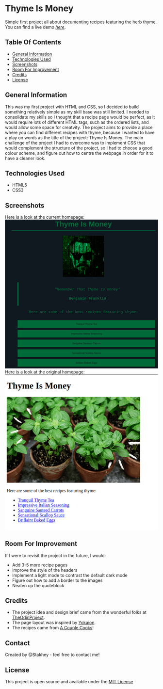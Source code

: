 # Thyme Is Money 
Simple first project all about documenting recipes featuring the herb thyme.
You can find a live demo [_here_](https://stakhey.github.io/ThymeIsMoney/).
## Table Of Contents
- [General Information](#general-information)
- [Technologies Used](#technologies-used)
- [Screenshots](#screenshots)
- [Room For Improvement](#room-for-improvement) 
- [Credits](#acredits)
- [License](#license)
## General Information
This was my first project with HTML and CSS, so I decided to build something relatively simple as my skill base was still limited. I needed to consolidate my skills so I thought that a recipe page would be perfect, as it would require lots of different HTML tags, such as the ordered lists, and would allow some space for creatvity. The project aims to provide a place where you can find different recipes with thyme, because I wanted to have a play on words as the title of the project: Thyme Is Money. The main challenge of the project I had to overcome was to implement CSS that would complement the structure of the project, so I had to choose a good colour scheme, and figure out how to centre the webpage in order for it to have a cleaner look.
## Technologies Used 
- HTML5 
- CSS3
## Screenshots 
Here is a look at the current homepage: <br>
![Current Home Page Screenshot](./images/screenshot.png) <br>
Here is a look at the original homepage: <br>
![Original Home Page Screenshot](./images/originalscreenshot.png)
## Room For Improvement 
If I were to revisit the project in the future, I would: 
- Add 3-5 more recipe pages
- Improve the style of the headers
- Implement a light mode to contrast the default dark mode
- Figure out how to add a border to the images 
- Neaten up the quoteblock
## Credits
- The project idea and design brief came from the wonderful folks at [TheOdinProject](https://www.theodinproject.com/). 
- The page layout was inspired by [Yokaion](https://github.com/yokaion/odin-recipes). 
- The recipes came from [A Couple Cooks](https://www.acouplecooks.com/)!
## Contact
Created by @Stakhey - feel free to contact me!
## License 
This project is open source and available under the [MIT License](https://choosealicense.com/licenses/mit/)